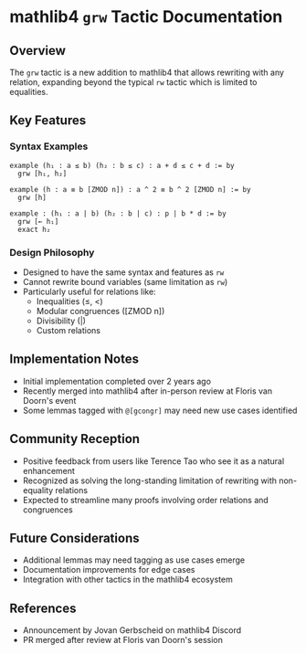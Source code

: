 # mathlib4 `grw` Tactic Documentation

## Overview
The `grw` tactic is a new addition to mathlib4 that allows rewriting with any relation, expanding beyond the typical `rw` tactic which is limited to equalities.

## Key Features

### Syntax Examples
```lean
example (h₁ : a ≤ b) (h₂ : b ≤ c) : a + d ≤ c + d := by
  grw [h₁, h₂]

example (h : a ≡ b [ZMOD n]) : a ^ 2 ≡ b ^ 2 [ZMOD n] := by
  grw [h]

example : (h₁ : a | b) (h₂ : b | c) : p | b * d := by
  grw [← h₁]
  exact h₂
```

### Design Philosophy
- Designed to have the same syntax and features as `rw`
- Cannot rewrite bound variables (same limitation as `rw`)
- Particularly useful for relations like:
  - Inequalities (≤, <)
  - Modular congruences ([ZMOD n])
  - Divisibility (|)
  - Custom relations

## Implementation Notes
- Initial implementation completed over 2 years ago
- Recently merged into mathlib4 after in-person review at Floris van Doorn's event
- Some lemmas tagged with `@[gcongr]` may need new use cases identified

## Community Reception
- Positive feedback from users like Terence Tao who see it as a natural enhancement
- Recognized as solving the long-standing limitation of rewriting with non-equality relations
- Expected to streamline many proofs involving order relations and congruences

## Future Considerations
- Additional lemmas may need tagging as use cases emerge
- Documentation improvements for edge cases
- Integration with other tactics in the mathlib4 ecosystem

## References
- Announcement by Jovan Gerbscheid on mathlib4 Discord
- PR merged after review at Floris van Doorn's session